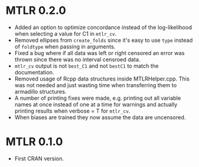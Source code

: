 # MTLR 0.2.0
* Added an option to optimize concordance instead of the log-likelihood when selecting a value for C1 in `mtlr_cv`.
* Removed ellipses from `create_folds` since it's easy to use `type` instead of `foldtype` when passing in arguments.
* Fixed a bug where if all data was left or right censored an error was thrown since there was no interval censroed data.
* `mtlr_cv` output is not `best_C1` and not `bestC1` to match the documentation.
* Removed usage of Rcpp data structures inside MTLRHelper.cpp. This was not needed and just wasting time when transferring them to armadillo structures.
* A number of printing fixes were made, e.g. printing out all variable names at once instead of one at a 
time for warnings and actually printing results when verbose = T for `mtlr_cv`.
* When biases are trained they now assume the data are uncensored. 

# MTLR 0.1.0
* First CRAN version.
